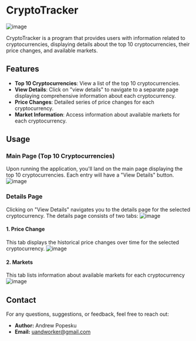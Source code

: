 # CryptoTracker

![image](https://github.com/AndrewPopesku/CryptoTracker/assets/101664066/1a6059a8-8457-4849-a24d-c59972710292)

CryptoTracker is a program that provides users with information related to cryptocurrencies, displaying details about the top 10 cryptocurrencies, their price changes, and available markets.

## Features

- **Top 10 Cryptocurrencies**: View a list of the top 10 cryptocurrencies.
- **View Details**: Click on "view details" to navigate to a separate page displaying comprehensive information about each cryptocurrency.
- **Price Changes**: Detailed series of price changes for each cryptocurrency.
- **Market Information**: Access information about available markets for each cryptocurrency.

## Usage

### Main Page (Top 10 Cryptocurrencies)

Upon running the application, you'll land on the main page displaying the top 10 cryptocurrencies. Each entry will have a "View Details" button.
![image](https://github.com/AndrewPopesku/CryptoTracker/assets/101664066/5c754b31-d34f-42cc-83a9-cbabd0c79802)

### Details Page
Clicking on "View Details" navigates you to the details page for the selected cryptocurrency. The details page consists of two tabs:
![image](https://github.com/AndrewPopesku/CryptoTracker/assets/101664066/dfc91020-63b2-4674-b675-66ef5c4183a7)

#### 1. Price Change

This tab displays the historical price changes over time for the selected cryptocurrency.
![image](https://github.com/AndrewPopesku/CryptoTracker/assets/101664066/e5bb8523-41d7-4f69-ab0d-551569ecacf6)

#### 2. Markets

This tab lists information about available markets for each cryptocurrency
![image](https://github.com/AndrewPopesku/CryptoTracker/assets/101664066/85c4c206-10aa-468b-b0dc-7b889c83704b)

## Contact

For any questions, suggestions, or feedback, feel free to reach out:

- **Author:** Andrew Popesku
- **Email:** uandworker@gmail.com
